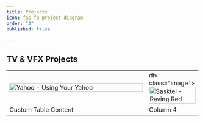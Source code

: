 ```yaml
---
title: Projects
icon: fas fa-project-diagram
order: "2"
published: false

---
```

<style>
.image {
    position: relative;
    width: 350px;
}

.image__img {
    display: block;
    width: 100%;
}

.image__overlay {
    position: absolute;
    top: 0;
    left: 0;
    width: 100%;
    height: 100%;
    background: rgba(0, 0, 0, 0.6);
    color: #ffffff;
    font-family: 'Quicksand', sans-serif;
    display: flex;
    flex-direction: column;
    align-items: center;
    justify-content: center;
    opacity: 0;
    transition: opacity 0.25s;
}

.image__overlay--blur {
    backdrop-filter: blur(5px);
}

.image__overlay--primary {
    background: #009578;
}

.image__overlay > * {
    transform: translateY(20px);
    transition: transform 0.25s;
}

.image__overlay:hover {
    opacity: 1;
}

.image__overlay:hover > * {
    transform: translateY(0);
}

.image__title {
    font-size: 2em;
    font-weight: bold;
}

.image__description {
    font-size: 1.25em;
    margin-top: 0.25em;
}
</style>
## TV & VFX Projects
<center>
<table>
<tbody>
	<tr>
		<td>
          <div class="image">
            <a href="https://vimeo.com/manage/videos/32025413">
    		<img class="image__img" src="https://res.cloudinary.com/felipenogueira3d-cloud/image/upload/v1568428023/yahoousingyouryahoo_yanb2s.jpg" alt="Yahoo - Using Your Yahoo">
            </a>
    			<div class="image__overlay image__overlay--primary">
        			<div class="image__title"></div>
        				<p class="image__description">
            				Yahoo - Using Your Yahoo
        				</p>
   				</div>
			</div>
     	</td>
		<td> 
          div class="image">
    		<img class="image__img" src="https://res.cloudinary.com/felipenogueira3d-cloud/image/upload/v1568430982/sasktelravingred_c3h5pq.jpg" alt="Sasktel - Raving Red">
    			<div class="image__overlay image__overlay--primary">
        			<div class="image__title"></div>
        				<p class="image__description">
            				Sasktel - Raving Red
        				</p>
   				</div>
			</div>
     	</td>
	</tr>
	<tr>
		<td>Custom Table Content</td>
		<td>Column 4</td>
	</tr>
</tbody>
</table>
 </center>